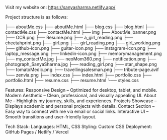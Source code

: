 Visit my website on:
https://sanyasharma.netlify.app/

Project structure is as follows:

├── aboutMe.css
├── aboutMe.html
├── blog.css
├── blog.html
├── contactMe.css
├── contactMe.html
├── img
    ├── AboutMe_banner.png
    ├── OCR.png
    ├── Resume.png
    ├── a_girl_reading.png
    ├── cheetahprint.png
    ├── girl.png
    ├── girl_reading.png
    ├── girl_working.png
    ├── github-icon.png
    ├── guitar-icon.png
    ├── instagram-icon.png
    ├── laptop_message.png
    ├── linkedin-icon.png
    ├── memorymanagement.png
    ├── my_contactMe.jpg
    ├── neoMom360.png
    ├── notification.png
    ├── photograph_SanyaSharma.jpg
    ├── reading_girl.png
    ├── star_shape.png
    ├── tomatoMedic.png
    ├── travellingsalesman.png
    ├── tribute-page.avif
    └── zenvia.png
├── index.css
├── index.html
├── portfolio.css
├── portfolio.html
├── resume.css
├── resume.html
└── styles.css


Features:
Responsive Design – Optimized for desktop, tablet, and mobile.
Modern Aesthetic – Clean, professional, and visually appealing UI.
About Me – Highlights my journey, skills, and experiences.
Projects Showcase – Displays academic and personal projects with details.
Contact Section – Easy way to connect with me via email or social links.
Interactive UI – Smooth transitions and user-friendly layout.


Tech Stack:
Languages: HTML, CSS
Styling: Custom CSS
Deployment: GitHub Pages / Netlify / Vercel


